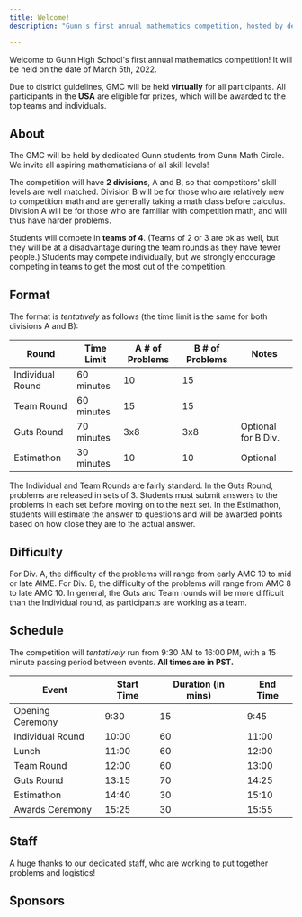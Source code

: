 ```yaml
---
title: Welcome!
description: "Gunn's first annual mathematics competition, hosted by dedicated high school students."

---
```


Welcome to Gunn High School's first annual mathematics competition! It will be held on the date of March 5th, 2022.

Due to district guidelines, GMC will be held **virtually** for all participants. All participants in the **USA** are eligible for prizes, which will be awarded to the top teams and individuals.

## About

The GMC will be held by dedicated Gunn students from Gunn Math Circle. We invite all aspiring mathematicians of all skill levels!

The competition will have **2 divisions**, A and B, so that competitors' skill levels are well matched. Division B will be for those who are relatively new to competition math and are generally taking a math class before calculus. Division A will be for those who are familiar with competition math, and will thus have harder problems.

Students will compete in **teams of 4**. (Teams of 2 or 3 are ok as well, but they will be at a disadvantage during the team rounds as they have fewer people.) Students may compete individually, but we strongly encourage competing in teams to get the most out of the competition.

## Format

The format is *tentatively* as follows (the time limit is the same for both divisions A and B):

| Round | Time Limit | A # of Problems | B # of Problems | Notes |
| --- | --- | --- | --- | --- |
| Individual Round | 60 minutes | 10 | 15 | |
| Team Round | 60 minutes | 15 | 15 | |
| Guts Round | 70 minutes | 3x8 | 3x8 | Optional for B Div. |
| Estimathon | 30 minutes | 10 | 10 | Optional |

The Individual and Team Rounds are fairly standard. In the Guts Round, problems are released in sets of 3. Students must submit answers to the problems in each set before moving on to the next set. In the Estimathon, students will estimate the answer to questions and will be awarded points based on how close they are to the actual answer.

## Difficulty

For Div. A, the difficulty of the problems will range from early AMC 10 to mid or late AIME. For Div. B, the difficulty of the problems will range from AMC 8 to late AMC 10. In general, the Guts and Team rounds will be more difficult than the Individual round, as participants are working as a team.

## Schedule

The competition will *tentatively* run from 9:30 AM to 16:00 PM, with a 15 minute passing period between events. **All times are in PST.**

| Event | Start Time | Duration (in mins) | End Time |
| --- | --- | --- | --- |
| Opening Ceremony | 9:30 | 15 | 9:45 |
| Individual Round | 10:00 | 60 | 11:00 |
| Lunch | 11:00 | 60 | 12:00 |
| Team Round | 12:00 | 60 | 13:00 |
| Guts Round | 13:15 | 70 | 14:25 |
| Estimathon | 14:40 | 30 | 15:10 |
| Awards Ceremony | 15:25 | 30 | 15:55 |

## Staff

A huge thanks to our dedicated staff, who are working to put together problems and logistics!

## Sponsors
